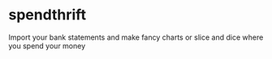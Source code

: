 # spendthrift
Import your bank statements and make fancy charts or slice and dice where you spend your money
